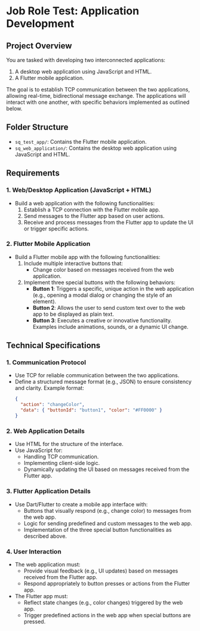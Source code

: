# Job Role Test: Application Development

## Project Overview

You are tasked with developing two interconnected applications:
1. A desktop web application using JavaScript and HTML.
2. A Flutter mobile application.

The goal is to establish TCP communication between the two applications, allowing real-time, bidirectional message exchange. The applications will interact with one another, with specific behaviors implemented as outlined below.

## Folder Structure

- `sq_test_app/`: Contains the Flutter mobile application.
- `sq_web_application/`: Contains the desktop web application using JavaScript and HTML.

## Requirements

### 1. Web/Desktop Application (JavaScript + HTML)
- Build a web application with the following functionalities:
  1. Establish a TCP connection with the Flutter mobile app.
  2. Send messages to the Flutter app based on user actions.
  3. Receive and process messages from the Flutter app to update the UI or trigger specific actions.

### 2. Flutter Mobile Application
- Build a Flutter mobile app with the following functionalities:
  1. Include multiple interactive buttons that:
     - Change color based on messages received from the web application.
  2. Implement three special buttons with the following behaviors:
     - **Button 1**: Triggers a specific, unique action in the web application (e.g., opening a modal dialog or changing the style of an element).
     - **Button 2**: Allows the user to send custom text over to the web app to be displayed as plain text.
     - **Button 3**: Executes a creative or innovative functionality. Examples include animations, sounds, or a dynamic UI change.

## Technical Specifications

### 1. Communication Protocol
- Use TCP for reliable communication between the two applications.
- Define a structured message format (e.g., JSON) to ensure consistency and clarity. Example format:
  ```json
  {
    "action": "changeColor",
    "data": { "buttonId": "button1", "color": "#FF0000" }
  }
  ```

### 2. Web Application Details
- Use HTML for the structure of the interface.
- Use JavaScript for:
  - Handling TCP communication.
  - Implementing client-side logic.
  - Dynamically updating the UI based on messages received from the Flutter app.

### 3. Flutter Application Details
- Use Dart/Flutter to create a mobile app interface with:
  - Buttons that visually respond (e.g., change color) to messages from the web app.
  - Logic for sending predefined and custom messages to the web app.
  - Implementation of the three special button functionalities as described above.

### 4. User Interaction
- The web application must:
  - Provide visual feedback (e.g., UI updates) based on messages received from the Flutter app.
  - Respond appropriately to button presses or actions from the Flutter app.
- The Flutter app must:
  - Reflect state changes (e.g., color changes) triggered by the web app.
  - Trigger predefined actions in the web app when special buttons are pressed.